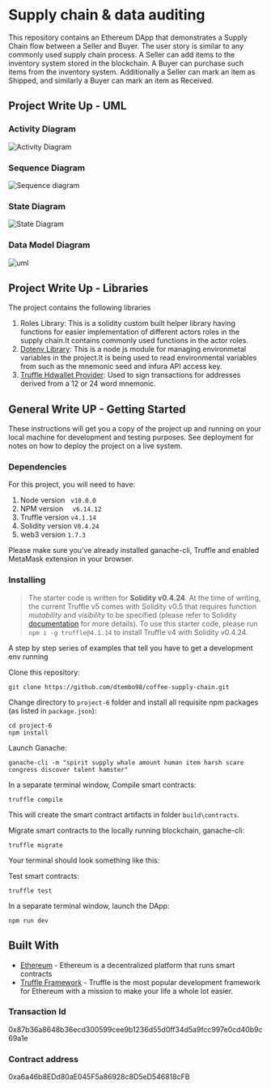 # Supply chain & data auditing

This repository contains an Ethereum DApp that demonstrates a Supply Chain flow between a Seller and Buyer. The user story is similar to any commonly used supply chain process. A Seller can add items to the inventory system stored in the blockchain. A Buyer can purchase such items from the inventory system. Additionally a Seller can mark an item as Shipped, and similarly a Buyer can mark an item as Received.

## Project Write Up - UML

### Activity Diagram
![Activity Diagram](https://user-images.githubusercontent.com/37314424/170694960-c7750c82-0d8a-4ccf-aa62-5cf4838bdb62.PNG)

### Sequence Diagram
![Sequence diagram](https://user-images.githubusercontent.com/37314424/170690004-4e58c860-b8a4-4590-ae42-e97b7fbc6ee5.PNG)

### State Diagram
![State Diagram](https://user-images.githubusercontent.com/37314424/170715294-73e94a69-ff77-4870-8b0b-e9c2c8829b70.PNG)

### Data Model Diagram
![uml](https://user-images.githubusercontent.com/37314424/170822620-dfda1729-07d6-4395-ab3d-f3d08d9e2ca1.PNG)

## Project Write Up - Libraries
The project contains the following libraries
1. Roles Library:
  This is a solidity custom built helper library having functions for easier implementation of different actors roles in the supply chain.It contains commonly used functions in the actor roles.
2. [Dotenv Library](https://www.npmjs.com/package/dotenv): This is a node js module for managing environmetal variables in the project.It is being used to read environmental variables from such as the mnemonic seed and infura API access key.
3. [Truffle Hdwallet Provider](https://www.npmjs.com/package/@truffle/hdwallet-provider): Used  to sign transactions for addresses derived from a 12 or 24 word mnemonic.
  
## General Write UP -  Getting Started

These instructions will get you a copy of the project up and running on your local machine for development and testing purposes. See deployment for notes on how to deploy the project on a live system.

### Dependencies
For this project, you will need to have:
 1. Node version ``` v10.0.0```
 2. NPM version ```  v6.14.12```
 3. Truffle version  ```v4.1.14```
 4. Solidity version ```V0.4.24```
 5. web3 version ```1.7.3```
 

Please make sure you've already installed ganache-cli, Truffle and enabled MetaMask extension in your browser.


### Installing

> The starter code is written for **Solidity v0.4.24**. At the time of writing, the current Truffle v5 comes with Solidity v0.5 that requires function _mutability_ and _visibility_ to be specified (please refer to Solidity [documentation](https://docs.soliditylang.org/en/v0.5.0/050-breaking-changes.html) for more details). To use this starter code, please run `npm i -g truffle@4.1.14` to install Truffle v4 with Solidity v0.4.24.

A step by step series of examples that tell you have to get a development env running

Clone this repository:

```
git clone https://github.com/dtembo98/coffee-supply-chain.git
```

Change directory to `project-6` folder and install all requisite npm packages (as listed in `package.json`):

```
cd project-6
npm install
```

Launch Ganache:

```
ganache-cli -m "spirit supply whale amount human item harsh scare congress discover talent hamster"
```

In a separate terminal window, Compile smart contracts:

```
truffle compile
```
This will create the smart contract artifacts in folder `build\contracts`.

Migrate smart contracts to the locally running blockchain, ganache-cli:

```
truffle migrate
```

Your terminal should look something like this:

Test smart contracts:

```
truffle test
```

In a separate terminal window, launch the DApp:

```
npm run dev
```

## Built With

- [Ethereum](https://www.ethereum.org/) - Ethereum is a decentralized platform that runs smart contracts
- [Truffle Framework](http://truffleframework.com/) - Truffle is the most popular development framework for Ethereum with a mission to make your life a whole lot easier.

### Transaction Id
0x87b36a8648b36ecd300599cee9b1236d55d0ff34d5a9fcc997e0cd40b9c69a1e
### Contract address
0xa6a46b8EDd80aE045F5a86928c8D5eD546818cFB



